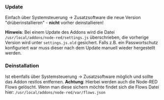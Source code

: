### Update

Einfach über Systemsteuerung -> Zusatzsoftware die neue Version "drüberinstallieren" - __nicht__ vorher deinstallieren!

__Hinweis__: Bei einem Update des Addons wird die Datei `/usr/local/addons/node-red/settings.js` überschrieben, die vorherige Version wird unter `settings.js.old` gesichert. Falls z.B. ein Passwortschutz konfiguriert war muss dieser nach dem Update manuell wieder hergestellt werden.

### Deinstallation

Ist ebenfalls über Systemsteuerung -> Zusatzsoftware möglich und sollte das Addon restlos entfernen. __Achtung__: Hierbei werden auch die Node-RED Flows gelöscht. Wenn man diese sichern möchte findet sich die Flows Datei hier: `/usr/local/addons/node-red/var/flows.json`


